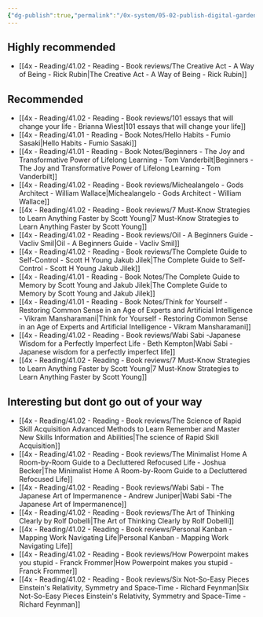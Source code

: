 ```yaml
---
{"dg-publish":true,"permalink":"/0x-system/05-02-publish-digital-garden-home/book-reviews/","title":"Africanmoose","dgShowBacklinks":false}
---
```


 

## Highly recommended
- [[4x - Reading/41.02 - Reading - Book reviews/The Creative Act - A Way of Being - Rick Rubin\|The Creative Act - A Way of Being - Rick Rubin]]


## Recommended
- [[4x - Reading/41.02 - Reading - Book reviews/101 essays that will change your life - Brianna Wiest\|101 essays that will change your life]]
- [[4x - Reading/41.01 - Reading - Book Notes/Hello Habits - Fumio Sasaki\|Hello Habits - Fumio Sasaki]]
- [[4x - Reading/41.01 - Reading - Book Notes/Beginners - The Joy and Transformative Power of Lifelong Learning - Tom Vanderbilt\|Beginners - The Joy and Transformative Power of Lifelong Learning - Tom Vanderbilt]]
- [[4x - Reading/41.02 - Reading - Book reviews/Michealangelo - Gods Architect - William Wallace\|Michealangelo - Gods Architect - William Wallace]]
- [[4x - Reading/41.02 - Reading - Book reviews/7 Must-Know Strategies to Learn Anything Faster by Scott Young\|7 Must-Know Strategies to Learn Anything Faster by Scott Young]]
- [[4x - Reading/41.02 - Reading - Book reviews/Oil - A Beginners Guide - Vacliv Smil\|Oil - A Beginners Guide - Vacliv Smil]]
- [[4x - Reading/41.02 - Reading - Book reviews/The Complete Guide to Self-Control - Scott H Young Jakub Jilek\|The Complete Guide to Self-Control - Scott H Young Jakub Jilek]]
- [[4x - Reading/41.01 - Reading - Book Notes/The Complete Guide to Memory by Scott Young and Jakub Jilek\|The Complete Guide to Memory by Scott Young and Jakub Jilek]]
- [[4x - Reading/41.01 - Reading - Book Notes/Think for Yourself - Restoring Common Sense in an Age of Experts and Artificial Intelligence - Vikram Mansharamani\|Think for Yourself - Restoring Common Sense in an Age of Experts and Artificial Intelligence - Vikram Mansharamani]]
- [[4x - Reading/41.02 - Reading - Book reviews/Wabi Sabi -Japanese Wisdom for a Perfectly Imperfect Life - Beth Kempton\|Wabi Sabi - Japanese wisdom for a perfectly imperfect life]]
- [[4x - Reading/41.02 - Reading - Book reviews/7 Must-Know Strategies to Learn Anything Faster by Scott Young\|7 Must-Know Strategies to Learn Anything Faster by Scott Young]]


## Interesting but dont go out of your way
- [[4x - Reading/41.02 - Reading - Book reviews/The Science of Rapid Skill Acquisition Advanced Methods to Learn Remember and Master New Skills Information and Abilities\|The science of Rapid Skill Acquisition]]
- [[4x - Reading/41.02 - Reading - Book reviews/The Minimalist Home A Room-by-Room Guide to a Decluttered Refocused Life - Joshua Becker\|The Minimalist Home A Room-by-Room Guide to a Decluttered Refocused Life]]
- [[4x - Reading/41.02 - Reading - Book reviews/Wabi Sabi - The Japanese Art of Impermanence - Andrew Juniper\|Wabi Sabi -The Japanese Art of Impermanence]]
- [[4x - Reading/41.02 - Reading - Book reviews/The Art of Thinking Clearly by Rolf Dobelli\|The Art of Thinking Clearly by Rolf Dobelli]]
- [[4x - Reading/41.02 - Reading - Book reviews/Personal Kanban - Mapping Work Navigating Life\|Personal Kanban - Mapping Work Navigating Life]]
- [[4x - Reading/41.02 - Reading - Book reviews/How Powerpoint makes you stupid - Franck Frommer\|How Powerpoint makes you stupid - Franck Frommer]]
- [[4x - Reading/41.02 - Reading - Book reviews/Six Not-So-Easy Pieces Einstein's Relativity, Symmetry and Space-Time - Richard Feynman\|Six Not-So-Easy Pieces Einstein's Relativity, Symmetry and Space-Time - Richard Feynman]]
